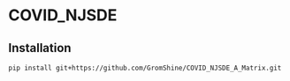 # COVID_NJSDE
## Installation
```
pip install git+https://github.com/GromShine/COVID_NJSDE_A_Matrix.git
```
